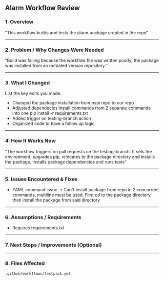 ## Alarm Workflow Review 

### 1. Overview  

“This workflow builds and tests the alarm package created in the repo”

---

### 2. Problem / Why Changes Were Needed  

“Build was failing because the workflow file was written poorly, the package was installed from an outdated version repository.”

---

### 3. What I Changed  
List the key edits you made.

- Changed the package installation from pypi repo to our repo
- Adjusted dependecies install commands from 2 separate commands into one pip install -r requirements.txt
- Added trigger on testing-branch action
- Organized code to have a follow up logic

---

### 4. How It Works Now  
 
“The workflow triggers on pull requests on the testing-branch. It sets the environment, upgrades pip, relocates to the package directory and installs the package, installs package dependencies and runs tests”

---

### 5. Issues Encountered & Fixes  

- YAML command issue → Can't install package from repo in 2 concurrent commands, multiline must be used. First cd to the package directory then install the package from said directory

---

### 6. Assumptions / Requirements  

- Requires requirements.txt 

---

### 7. Next Steps / Improvements (Optional)  

---

### 8. Files Affected  
 
`.github/workflows/testpack.yml`
